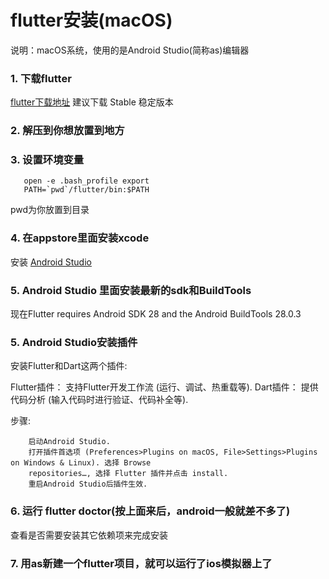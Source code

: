 # flutter安装(macOS)


说明：macOS系统，使用的是Android Studio(简称as)编辑器 

### 1. 下载flutter
[flutter下载地址](https://flutter.dev/docs/development/tools/sdk/releases?tab=macos#macos)
建议下载 Stable 稳定版本

### 2. 解压到你想放置到地方

### 3. 设置环境变量 
  
 ```
    open -e .bash_profile export
    PATH=`pwd`/flutter/bin:$PATH
 ```
 pwd为你放置到目录
 
 
### 4. 在appstore里面安装xcode 

   安装
   [Android Studio](https://developer.android.com/studio/index.html)
   
### 5. Android Studio 里面安装最新的sdk和BuildTools

现在Flutter requires Android SDK 28 and the Android BuildTools 28.0.3

### 5.  Android Studio安装插件 

安装Flutter和Dart这两个插件:

Flutter插件： 支持Flutter开发工作流 (运行、调试、热重载等). Dart插件：
提供代码分析 (输入代码时进行验证、代码补全等). 

步骤: 

```
    启动Android Studio. 
    打开插件首选项 (Preferences>Plugins on macOS, File>Settings>Plugins on Windows & Linux). 选择 Browse
    repositories…, 选择 Flutter 插件并点击 install. 
    重启Android Studio后插件生效.
```

### 6. 运行 flutter doctor(按上面来后，android一般就差不多了)
 
 查看是否需要安装其它依赖项来完成安装
 
### 7. 用as新建一个flutter项目，就可以运行了ios模拟器上了